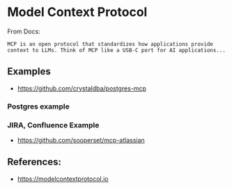 # Model Context Protocol

From Docs:

```
MCP is an open protocol that standardizes how applications provide context to LLMs. Think of MCP like a USB-C port for AI applications...
```

## Examples

- https://github.com/crystaldba/postgres-mcp

### Postgres example

### JIRA, Confluence Example

- https://github.com/sooperset/mcp-atlassian

## References:

- https://modelcontextprotocol.io
